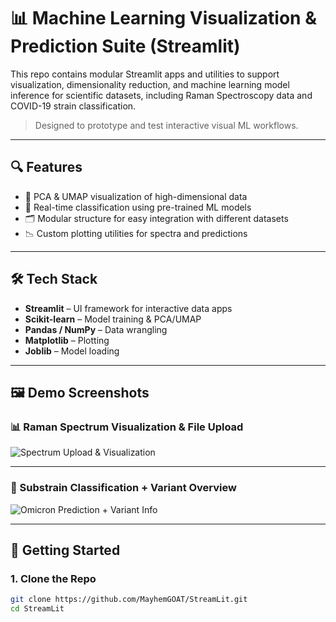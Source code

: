 # 📊 Machine Learning Visualization & Prediction Suite (Streamlit)

This repo contains modular Streamlit apps and utilities to support visualization, dimensionality reduction, and machine learning model inference for scientific datasets, including Raman Spectroscopy data and COVID-19 strain classification.

> Designed to prototype and test interactive visual ML workflows.

---

## 🔍 Features

- 🔬 PCA & UMAP visualization of high-dimensional data
- 🧠 Real-time classification using pre-trained ML models
- 🗂️ Modular structure for easy integration with different datasets
- 📉 Custom plotting utilities for spectra and predictions

---

## 🛠️ Tech Stack

- **Streamlit** – UI framework for interactive data apps  
- **Scikit-learn** – Model training & PCA/UMAP
- **Pandas / NumPy** – Data wrangling
- **Matplotlib** – Plotting
- **Joblib** – Model loading

---
## 🖼️ Demo Screenshots

### 📊 Raman Spectrum Visualization & File Upload

![Spectrum Upload & Visualization](spectrum_upload.png.png)

---

### 🧠 Substrain Classification + Variant Overview

![Omicron Prediction + Variant Info](variant_info.png.png)

---

## 🚀 Getting Started

### 1. Clone the Repo



```bash
git clone https://github.com/MayhemGOAT/StreamLit.git
cd StreamLit

